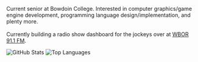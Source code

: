 Current senior at Bowdoin College.
Interested in computer graphics/game engine development, programming language design/implementation, and plenty more.
\
\
Currently building a radio show dashboard for the jockeys over at [WBOR 91.1 FM](https://github.com/WBOR-91-1-FM/).

![GitHub Stats](https://github-readme-stats.vercel.app/api?username=CaspianA1&show_icons=true&theme=tokyonight&hide=stars)
![Top Languages](https://github-readme-stats.vercel.app/api/top-langs/?username=CaspianA1&layout=compact&theme=radical)

<!--
**CaspianA1/CaspianA1** is a ✨ _special_ ✨ repository because its `README.md` (this file) appears on your GitHub profile.

Here are some ideas to get you started:

- 🔭 I’m currently working on ...
- 🌱 I’m currently learning ...
- 👯 I’m looking to collaborate on ...
- 🤔 I’m looking for help with ...
- 💬 Ask me about ...
- 📫 How to reach me: ...
- 😄 Pronouns: ...
- ⚡ Fun fact: ...
-->
